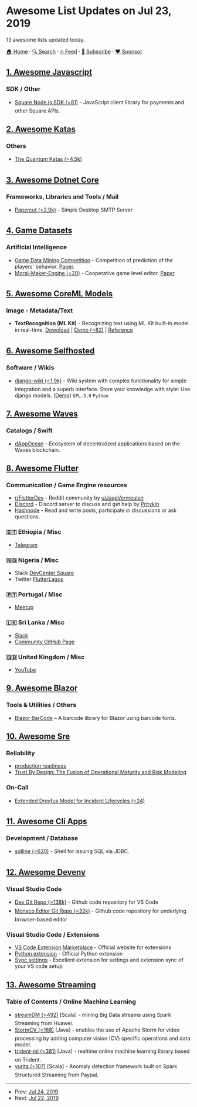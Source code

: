 # Awesome List Updates on Jul 23, 2019

13 awesome lists updated today.

[🏠 Home](/README.md) · [🔍 Search](https://www.trackawesomelist.com/search/) · [🔥 Feed](https://www.trackawesomelist.com/rss.xml) · [📮 Subscribe](https://trackawesomelist.us17.list-manage.com/subscribe?u=d2f0117aa829c83a63ec63c2f&id=36a103854c) · [❤️  Sponsor](https://github.com/sponsors/theowenyoung)



## [1. Awesome Javascript](/content/sorrycc/awesome-javascript/README.md)

### SDK / Other

*   [Square Node.js SDK (⭐81)](https://github.com/square/connect-nodejs-sdk/) - JavaScript client library for payments and other Square APIs.

## [2. Awesome Katas](/content/gamontal/awesome-katas/README.md)

### Others

*   [The Quantum Katas (⭐4.5k)](https://github.com/Microsoft/QuantumKatas)

## [3. Awesome Dotnet Core](/content/thangchung/awesome-dotnet-core/README.md)

### Frameworks, Libraries and Tools / Mail

*   [Papercut (⭐2.9k)](https://github.com/ChangemakerStudios/Papercut) - Simple Desktop SMTP Server

## [4. Game Datasets](/content/leomaurodesenv/game-datasets/README.md)

### Artificial Intelligence

*   [Game Data Mining Competition](https://cilab.sejong.ac.kr/gdmc2017/) - Competition of prediction of the players' behavior. [Paper](https://arxiv.org/abs/1802.02301).
*   [Morai-Maker-Engine (⭐20)](https://github.com/mguzdial3/Morai-Maker-Engine) - Cooperative game level editor. [Paper](http://dx.doi.org/10.1145/3290605.3300854).

## [5. Awesome CoreML Models](/content/likedan/Awesome-CoreML-Models/README.md)

### Image - Metadata/Text

*   **TextRecognition (ML Kit)** - Recognizing text using ML Kit built-in model in real-time. [Download](https://github.com/likedan/Awesome-CoreML-Models/blob/master/README.md/) | [Demo (⭐82)](https://github.com/tucan9389/TextRecognition-MLKit) | [Reference](https://firebase.google.com/docs/ml-kit/ios/recognize-text)

## [6. Awesome Selfhosted](/content/awesome-selfhosted/awesome-selfhosted/README.md)

### Software / Wikis

*   [django-wiki (⭐1.9k)](https://github.com/django-wiki/django-wiki) - Wiki system with complex functionality for simple integration and a superb interface. Store your knowledge with style: Use django models. ([Demo](https://demo.django-wiki.org/)) `GPL-3.0` `Python`

## [7. Awesome Waves](/content/msmolyakov/awesome-waves/README.md)

### Catalogs / Swift

*   [dAppOcean](https://www.dappocean.io/) - Ecosystem of decentralized applications based on the Waves blockchain.

## [8. Awesome Flutter](/content/Solido/awesome-flutter/README.md)

### Communication / Game Engine resources

*   [r/FlutterDev](https://www.reddit.com/r/FlutterDev/) - Reddit community by [u/JaapVermeulen](https://www.reddit.com/user/JaapVermeulen)
*   [Discord](https://discord.gg/N7Yshp4) - Discord server to discuss and get help by [Pritykin](https://twitter.com/AndrewPritykin)
*   [Hashnode](https://hashnode.com/n/flutter) - Read and write posts, participate in discussions or ask questions.

### 🇪🇹 Ethiopia / Misc

*   [Telegram](https://t.me/flutter_forum/)

### 🇳🇬 Nigeria / Misc

*   Slack [DevCenter Square](https://devcenter-square-slack.herokuapp.com)
*   Twitter [FlutterLagos](https://twitter.com/FlutterLagos)

### 🇵🇹 Portugal / Misc

*   [Meetup](https://www.meetup.com/flutterportugal)

### 🇱🇰 Sri Lanka / Misc

*   [Slack](https://fluttercmb.slack.com/)
*   [Community GitHub Page](https://github.com/Colombo-Flutter-Meetup)

### 🇬🇧 United Kingdom / Misc

*   [YouTube](https://www.youtube.com/channel/UC_a-vGdkAIRMKT1zzZ4I2ag)

## [9. Awesome Blazor](/content/AdrienTorris/awesome-blazor/README.md)

### Tools & Utilities / Others

*   [Blazor BarCode](https://barcoderesource.com/blazorbarcode.shtml) – A barcode library for Blazor using barcode fonts.

## [10. Awesome Sre](/content/dastergon/awesome-sre/README.md)

### Reliability

*   [production readiness](https://jbd.dev/prod-readiness/)
*   [Trust By Design: The Fusion of Operational Maturity and Risk Modeling](https://www.youtube.com/watch?v=Vvd3uvNvMns)

### On-Call

*   [Extended Dreyfus Model for Incident Lifecycles (⭐24)](https://github.com/preed/incident-lifecycle-model)

## [11. Awesome Cli Apps](/content/agarrharr/awesome-cli-apps/README.md)

### Development / Database

*   [sqlline (⭐620)](https://github.com/julianhyde/sqlline) -  Shell for issuing SQL via JDBC.

## [12. Awesome Devenv](/content/jondot/awesome-devenv/README.md)

### Visual Studio Code

*   [Dev Git Repo (⭐138k)](https://github.com/Microsoft/vscode) - Github code repository for VS Code
*   [Monaco Editor Git Repo (⭐32k)](https://github.com/microsoft/monaco-editor) - Github code repository for underlying browser-based editor

### Visual Studio Code / Extensions

*   [VS Code Extension Marketplace](https://marketplace.visualstudio.com/search?target=VSCode\&category=All%20categories) - Official website for extensions
*   [Python extension](https://marketplace.visualstudio.com/items?itemName=ms-python.python) - Official Python extension
*   [Sync settings](https://marketplace.visualstudio.com/items?itemName=Shan.code-settings-sync) - Excellent extension for settings and extension sync of your VS code setup

## [13. Awesome Streaming](/content/manuzhang/awesome-streaming/README.md)

### Table of Contents / Online Machine Learning

*   [streamDM (⭐492)](https://github.com/huawei-noah/streamDM) \[Scala] - mining Big Data streams using Spark Streaming from Huawei.
*   [StormCV (⭐168)](https://github.com/sensorstorm/StormCV) \[Java] - enables the use of Apache Storm for video processing by adding computer vision (CV) specific operations and data model.
*   [trident-ml (⭐381)](https://github.com/pmerienne/trident-ml) \[Java] - realtime online machine learning library based on Trident.
*   [yurita (⭐107)](https://github.com/paypal/yurita) \[Scala] - Anomaly detection framework built on Spark Structured Streaming from Paypal.

---

- Prev: [Jul 24, 2019](/content/2019/07/24/README.md)
- Next: [Jul 22, 2019](/content/2019/07/22/README.md)